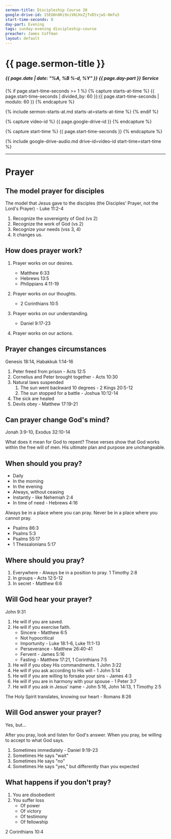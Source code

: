 ```yaml
---
sermon-title: Discipleship Course 20
google-drive-id: 15EGHn8Ki9xiV6LHxZjTvDtvjwS-0mfu3
start-time-seconds: 0
day-part: Evening
tags: sunday-evening discipleship-course
preacher: James Coffman
layout: default
---
```


# {{ page.sermon-title }}

##### {{ page.date | date: "%A, %B %-d, %Y" }} {{ page.day-part }} Service

{% if page.start-time-seconds >= 1 %}
{% capture starts-at-time %}
{{ page.start-time-seconds | divided_by: 60 }}:{{ page.start-time-seconds | modulo: 60 }}
{% endcapture %}

{% include sermon-starts-at.md starts-at=starts-at-time %}
{% endif %}

{% capture video-id %}
{{ page.google-drive-id }}
{% endcapture %}

{% capture start-time %}
{{ page.start-time-seconds }}
{% endcapture %}

{% include google-drive-audio.md drive-id=video-id start-time=start-time %}

***

# Prayer

## The model prayer for disciples

The model that Jesus gave to the disciples (the Disciples' Prayer, not the Lord's Prayer) - Luke 11:2-4
    
1. Recognize the sovereignty of God (vs 2)
2. Recognize the work of God (vs 2)
3. Recognize your needs (vss 3, 4)
4. It changes us.

## How does prayer work?

1. Prayer works on our desires.
    - Matthew 6:33
    - Hebrews 13:5
    - Philippians 4:11-19

2. Prayer works on our thoughts.
    - 2 Corinthians 10:5

3. Prayer works on our understanding.
    - Daniel 9:17-23

4. Prayer works on our actions.

## Prayer changes circumstances

Genesis 18:14, Habakkuk 1:14-16

1. Peter freed from prison - Acts 12:5
2. Cornelius and Peter brought together - Acts 10:30
3. Natural laws suspended
    1. The sun went backward 10 degrees - 2 Kings 20:5-12
    2. The sun stopped for a battle - Joshua 10:12-14
4. The sick are healed
5. Devils obey - Matthew 17:19-21

## Can prayer change God's mind?

Jonah 3:9-10, Exodus 32:10-14

What does it mean for God to repent? These verses show that God works within the free will of men. His ultimate plan and purpose are unchangeable.

## When should you pray?

- Daily
- In the morning
- In the evening
- Always, without ceasing
- Instantly - like Nehemiah 2:4
- In time of need - Hebrews 4:16

Always be in a place where you can pray. Never be in a place where you cannot pray.

- Psalms 86:3
- Psalms 5:3
- Psalms 55:17
- 1 Thessalonians 5:17

## Where should you pray?

1. Everywhere - Always be in a position to pray. 1 Timothy 2:8
2. In groups - Acts 12:5-12
3. In secret - Matthew 6:6

## Will God hear your prayer?

John 9:31
1. He will if you are saved.
2. He will if you exercise faith.
    - Sincere - Matthew 6:5
    - Not hypocritical
    - Importunity - Luke 18:1-6, Luke 11:1-13
    - Perseverance - Matthew 26:40-41
    - Fervent - James 5:16
    - Fasting - Matthew 17:21, 1 Corinthians 7:5
3. He will if you obey His commandments. 1 John 3:22
4. He will if you ask according to His will - 1 John 5:14
5. He will if you are willing to forsake your sins - James 4:3
6. He will if you are in harmony with your spouse - 1 Peter 3:7
7. He will if you ask in Jesus' name - John 5:16, John 14:13, 1 Timothy 2:5

The Holy Spirit translates, knowing our heart - Romans 8:26

## Will God answer your prayer?

Yes, but...

After you pray, look and listen for God's answer.
When you pray, be willing to accept to what God says.

1. Sometimes immediately - Daniel 9:19-23
2. Sometimes He says "wait"
3. Sometimes He says "no"
4. Sometimes He says "yes," but differently than you expected

## What happens if you don't pray?

1. You are disobedient
2. You suffer loss
    - Of power
    - Of victory
    - Of testimony
    - Of fellowship

2 Corinthians 10:4